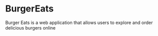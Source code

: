 # BurgerEats
Burger Eats is a web application that allows users to explore and order delicious burgers online
